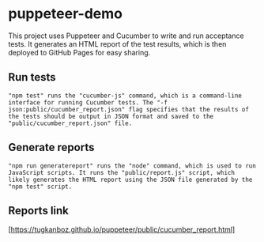 # puppeteer-demo
This project uses Puppeteer and Cucumber to write and run acceptance tests. It generates an HTML report of the test results, which is then deployed to GitHub Pages for easy sharing. 
 
## Run tests
```
"npm test" runs the "cucumber-js" command, which is a command-line interface for running Cucumber tests. The "-f json:public/cucumber_report.json" flag specifies that the results of the tests should be output in JSON format and saved to the "public/cucumber_report.json" file.
```

## Generate reports
```
"npm run generatereport" runs the "node" command, which is used to run JavaScript scripts. It runs the "public/report.js" script, which likely generates the HTML report using the JSON file generated by the "npm test" script.
```

## Reports link
[https://tugkanboz.github.io/puppeteer/public/cucumber_report.html]